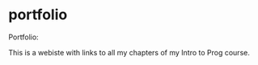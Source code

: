 # portfolio 
Portfolio:

This is a webiste with links to all my chapters of my Intro to Prog course.
